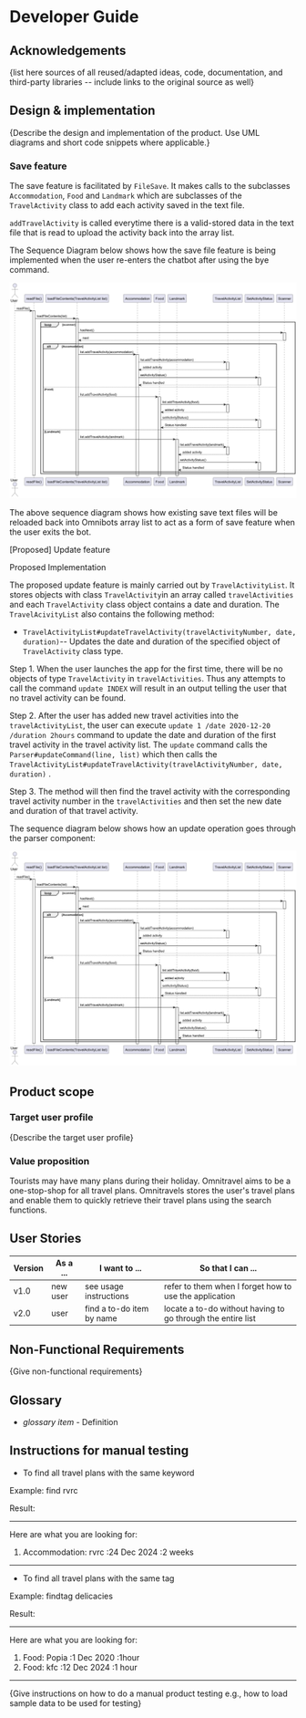 # Developer Guide

## Acknowledgements

{list here sources of all reused/adapted ideas, code, documentation, and third-party libraries -- include links to the original source as well}

## Design & implementation
{Describe the design and implementation of the product. Use UML diagrams and short code snippets where applicable.}

### Save feature

The save feature is facilitated by `FileSave`. It makes calls to the subclasses `Accommodation`, `Food` and `Landmark`
which are subclasses of the `TravelActivity` class to add each activity saved in the text file.

`addTravelActivity` is called everytime there is a valid-stored data in the text file that is read to upload the
activity back into the array list.

The Sequence Diagram below shows how the save file feature is being implemented when the user re-enters the chatbot
after using the bye command.

![img.png](img.png)



The above sequence diagram shows how existing save text files will be reloaded back into Omnibots array list to act as
a form of save feature when the user exits the bot. 


[Proposed] Update feature

Proposed Implementation

The proposed update feature is mainly carried out by `TravelActivityList`. It stores objects with class `TravelActivity`in an array called `travelActivities`
and each `TravelActivity` class object contains a date and duration. The `TravelAcivityList` also contains the following method:
* `TravelActivityList#updateTravelActivity(travelActivityNumber, date, duration)`-- Updates the date and duration of the specified object of `TravelActivity` class type.

Step 1. When the user launches the app for the first time, there will be no objects of type `TravelActivity` in `travelActivities`.
Thus any attempts to call the command `update INDEX`
will result in an output telling the user that no travel activity can be found.

Step 2. After the user has added new travel activities into the `travelActivityList`, the user can execute
`update 1 /date 2020-12-20 /duration 2hours` command to update the date and duration of the first travel activity
in the travel activity list. The `update` command calls the `Parser#updateCommand(line, list)` which then calls the `TravelActivityList#updateTravelActivity(travelActivityNumber, date, duration)`
. 

Step 3. The method will then find the travel activity with the corresponding travel activity number in the `travelActivities` and then set the new date and duration
of that travel activity.

The sequence diagram below shows how an update operation goes through the parser component:

![img.png](img.png)
## Product scope
### Target user profile

{Describe the target user profile}

### Value proposition

Tourists may have many plans during their holiday. Omnitravel aims to be a one-stop-shop for all travel plans.
Omnitravels stores the user's travel plans and enable them to quickly retrieve their travel plans using the search 
functions.

## User Stories

|Version| As a ... | I want to ... | So that I can ...|
|--------|----------|---------------|------------------|
|v1.0|new user|see usage instructions|refer to them when I forget how to use the application|
|v2.0|user|find a to-do item by name|locate a to-do without having to go through the entire list|

## Non-Functional Requirements

{Give non-functional requirements}

## Glossary

* *glossary item* - Definition

## Instructions for manual testing

- To find all travel plans with the same keyword

Example: find rvrc

Result:
____________________________________________________________
Here are what you are looking for:
1. Accommodation: rvrc :24 Dec 2024 :2 weeks
____________________________________________________________

- To find all travel plans with the same tag

Example: findtag delicacies

Result: 
____________________________________________________________
Here are what you are looking for:
1. Food: Popia :1 Dec 2020 :1hour
2. Food: kfc :12 Dec 2024 :1 hour
____________________________________________________________


{Give instructions on how to do a manual product testing e.g., how to load sample data to be used for testing}
